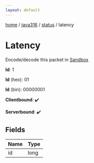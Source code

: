 ```yaml
---
layout: default
---
```


[home](/)  /  [java316](/protocol/java316)  /  [status](/protocol/java316/status)  /  latency

# Latency

Encode/decode this packet in [Sandbox](../../../sandbox/java316#status.latency)

**Id**: 1

**Id** (hex): 01

**Id** (bin): 00000001

**Clientbound**: ✔️

**Serverbound**: ✔️

## Fields

Name | Type
---|---
id | long
